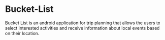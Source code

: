 # Bucket-List
Bucket List is an android application for trip planning that allows the users to select interested activities and receive information about local events based on their location.
